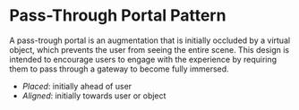 # Pass-Through Portal Pattern

A pass-trough portal is an augmentation that is initially occluded by a virtual object, which prevents the user from seeing the entire scene. This design is intended to encourage users to engage with the experience by requiring them to pass through a gateway to become fully immersed. 

* _Placed_: initially ahead of user
* _Aligned_: initially towards user or object
